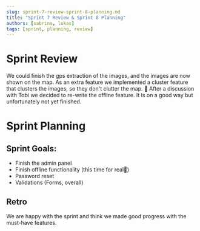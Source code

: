 ```yaml
---
slug: sprint-7-review-sprint-8-planning.md
title: "Sprint 7 Review & Sprint 8 Planning"
authors: [sabrina, lukas]
tags: [sprint, planning, review]
---
```


# Sprint Review
We could finish the gps extraction of the images, and the images are now shown on the map. As an extra feature we implemented a 
cluster feature that clusters the images, so they don't clutter the map. 🎉 After a discussion with Tobi we decided to re-write
the offline feature. It is on a good way but unfortunately not yet finished.

# Sprint Planning

## Sprint Goals:
- Finish the admin panel
- Finish offline functionality (this time for real🥐)
- Password reset
- Validations (Forms, overall)

## Retro
We are happy with the sprint and think we made good progress with the must-have features.

